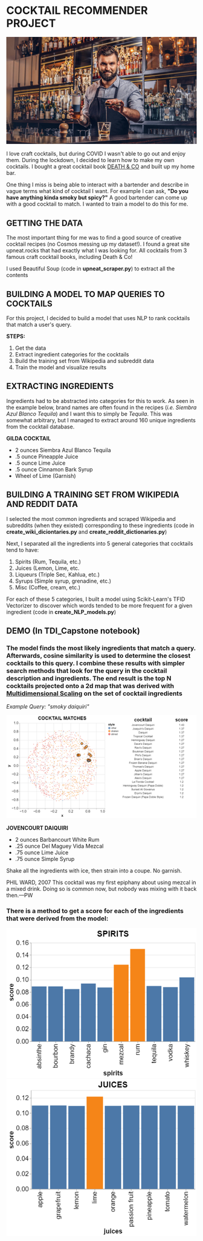 # COCKTAIL RECOMMENDER PROJECT

<img src="/app/img/barman-behind-bar.jpg" />

I love craft cocktails, but during COVID I wasn't able to go out and enjoy them. During the lockdown, I decided to learn how to make my own cocktails. I bought a great cocktail book [DEATH & CO](https://www.amazon.com/Death-Co-Modern-Classic-Cocktails/dp/1607745259) and built up my home bar. 

One thing I miss is being able to interact with a bartender and describe in vague terms what kind of cocktail I want. For example I can ask, **"Do you have anything kinda smoky but spicy?"** A good bartender can come up with a good cocktail to match. I wanted to train a model to do this for me. 



## GETTING THE DATA
The most important thing for me was to find a good source of creative cocktail recipes (no Cosmos messing up my dataset!). 
I found a great site upneat.rocks that had exactly what I was looking for. All cocktails from 3 famous craft cocktail books, including Death & Co! 

I used Beautiful Soup (code in <b>upneat_scraper.py</b>) to extract all the contents


## BUILDING A MODEL TO MAP QUERIES TO COCKTAILS
For this project, I decided to build a model that uses NLP to rank cocktails that match a user's query. 

**STEPS:**

1. Get the data
2. Extract ingredient categories for the cocktails
3. Build the training set from Wikipedia and subreddit data
4. Train the model and visualize results
    



## EXTRACTING INGREDIENTS
Ingredients had to be abstracted into categories for this to work. As seen in the example below, brand names are often found in the recipes (<em>i.e. Siembra Azul Blanco Tequila</em>) and I want this to simply be <em>Tequila</em>. This was somewhat arbitrary, but I managed to extract around 160 unique ingredients from the cocktail database. 

**GILDA COCKTAIL**
- 2 ounces Siembra Azul Blanco Tequila
- .5 ounce Pineapple Juice
- .5 ounce Lime Juice
- .5 ounce Cinnamon Bark Syrup
- Wheel of Lime (Garnish)


## BUILDING A TRAINING SET FROM WIKIPEDIA AND REDDIT DATA

I selected the most common ingredients and scraped Wikipedia and subreddits (when they existed) corresponding to these ingredients (code in <b>create_wiki_diciontaries.py</b> and <b>create_reddit_dictionaries.py</b>) 

Next, I separated all the ingredients into 5 general categories that cocktails tend to have:
1. Spirits (Rum, Tequila, etc.)
2. Juices (Lemon, Lime, etc.
3. Liqueurs (Triple Sec, Kahlua, etc.)
4. Syrups (Simple syrup, grenadine, etc.)
5. Misc (Coffee, cream, etc.)

For each of these 5 categories, I built a model using Scikit-Learn's TFID Vectorizer to discover which words tended to be more frequent for a given ingredient (code in **create_NLP_models.py**)


## DEMO (In TDI_Capstone notebook)


### The model finds the most likely ingredients that match a query. Afterwards, cosine similarity is used to determine the closest cocktails to this query. I combine these results with simpler search methods that look for the query in the cocktail description and ingredients. The end result is the top N cocktails projected onto a 2d map that was derived with [Multidimensional Scaling](https://en.wikipedia.org/wiki/Multidimensional_scaling) on the set of cocktail ingredients

*Example Query: "smoky daiquiri"*

<img src="/app/img/fig1.png" />


**JOVENCOURT DAIQUIRI**
- 2 ounces Barbancourt White Rum
- .25 ounce Del Maguey Vida Mezcal
- .75 ounce Lime Juice
- .75 ounce Simple Syrup

Shake all the ingredients with ice, then strain into a coupe. No garnish.

PHIL WARD, 2007 This cocktail was my first epiphany about using mezcal in a mixed drink. Doing so is common now, but nobody was mixing with it back then.—PW

### There is a method to get a score for each of the ingredients that were derived from the model:
<img src="/app/img/fig2.png" />
<img src="/app/img/fig3.png" />
